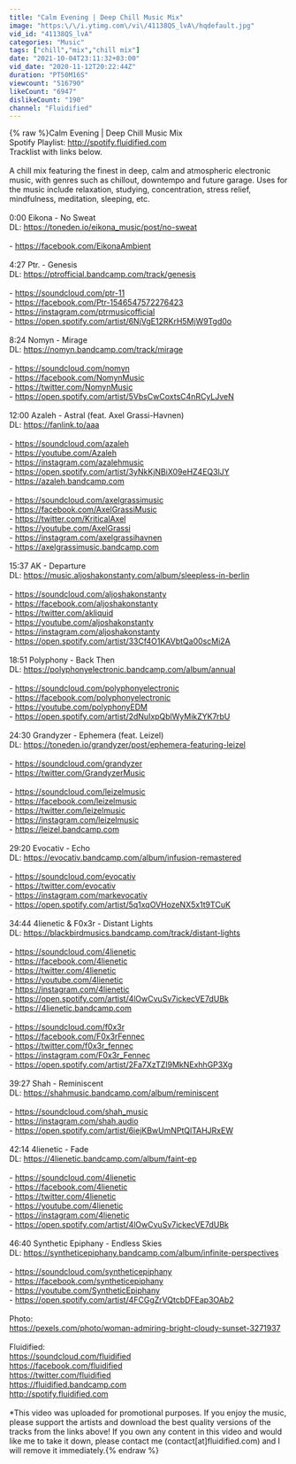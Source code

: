 ```yaml
---
title: "Calm Evening | Deep Chill Music Mix"
image: "https:\/\/i.ytimg.com\/vi\/41138QS_lvA\/hqdefault.jpg"
vid_id: "41138QS_lvA"
categories: "Music"
tags: ["chill","mix","chill mix"]
date: "2021-10-04T23:11:32+03:00"
vid_date: "2020-11-12T20:22:44Z"
duration: "PT50M16S"
viewcount: "516790"
likeCount: "6947"
dislikeCount: "190"
channel: "Fluidified"
---
```

{% raw %}Calm Evening | Deep Chill Music Mix<br />Spotify Playlist: <a rel="nofollow" target="blank" href="http://spotify.fluidified.com">http://spotify.fluidified.com</a><br />Tracklist with links below.<br /><br />A chill mix featuring the finest in deep, calm and atmospheric electronic music, with genres such as chillout, downtempo and future garage. Uses for the music include relaxation, studying, concentration, stress relief, mindfulness, meditation, sleeping, etc.<br /><br />0:00 Eikona - No Sweat<br />DL: <a rel="nofollow" target="blank" href="https://toneden.io/eikona_music/post/no-sweat">https://toneden.io/eikona_music/post/no-sweat</a><br /><br />- <a rel="nofollow" target="blank" href="https://facebook.com/EikonaAmbient">https://facebook.com/EikonaAmbient</a><br /><br />4:27 Ptr. - Genesis<br />DL: <a rel="nofollow" target="blank" href="https://ptrofficial.bandcamp.com/track/genesis">https://ptrofficial.bandcamp.com/track/genesis</a><br /><br />- <a rel="nofollow" target="blank" href="https://soundcloud.com/ptr-11">https://soundcloud.com/ptr-11</a><br />- <a rel="nofollow" target="blank" href="https://facebook.com/Ptr-1546547572276423">https://facebook.com/Ptr-1546547572276423</a><br />- <a rel="nofollow" target="blank" href="https://instagram.com/ptrmusicofficial">https://instagram.com/ptrmusicofficial</a><br />- <a rel="nofollow" target="blank" href="https://open.spotify.com/artist/6NjVgE12RKrH5MjW9Tgd0o">https://open.spotify.com/artist/6NjVgE12RKrH5MjW9Tgd0o</a><br /><br />8:24 Nomyn - Mirage<br />DL: <a rel="nofollow" target="blank" href="https://nomyn.bandcamp.com/track/mirage">https://nomyn.bandcamp.com/track/mirage</a><br /><br />- <a rel="nofollow" target="blank" href="https://soundcloud.com/nomyn">https://soundcloud.com/nomyn</a><br />- <a rel="nofollow" target="blank" href="https://facebook.com/NomynMusic">https://facebook.com/NomynMusic</a><br />- <a rel="nofollow" target="blank" href="https://twitter.com/NomynMusic">https://twitter.com/NomynMusic</a><br />- <a rel="nofollow" target="blank" href="https://open.spotify.com/artist/5VbsCwCoxtsC4nRCyLJveN">https://open.spotify.com/artist/5VbsCwCoxtsC4nRCyLJveN</a><br /><br />12:00 Azaleh - Astral (feat. Axel Grassi-Havnen)<br />DL: <a rel="nofollow" target="blank" href="https://fanlink.to/aaa">https://fanlink.to/aaa</a><br /><br />- <a rel="nofollow" target="blank" href="https://soundcloud.com/azaleh">https://soundcloud.com/azaleh</a><br />- <a rel="nofollow" target="blank" href="https://youtube.com/Azaleh">https://youtube.com/Azaleh</a><br />- <a rel="nofollow" target="blank" href="https://instagram.com/azalehmusic">https://instagram.com/azalehmusic</a><br />- <a rel="nofollow" target="blank" href="https://open.spotify.com/artist/3yNkKjNBiX09eHZ4EQ3lJY">https://open.spotify.com/artist/3yNkKjNBiX09eHZ4EQ3lJY</a><br />- <a rel="nofollow" target="blank" href="https://azaleh.bandcamp.com">https://azaleh.bandcamp.com</a><br /><br />- <a rel="nofollow" target="blank" href="https://soundcloud.com/axelgrassimusic">https://soundcloud.com/axelgrassimusic</a><br />- <a rel="nofollow" target="blank" href="https://facebook.com/AxelGrassiMusic">https://facebook.com/AxelGrassiMusic</a><br />- <a rel="nofollow" target="blank" href="https://twitter.com/KriticalAxel">https://twitter.com/KriticalAxel</a><br />- <a rel="nofollow" target="blank" href="https://youtube.com/AxelGrassi">https://youtube.com/AxelGrassi</a><br />- <a rel="nofollow" target="blank" href="https://instagram.com/axelgrassihavnen">https://instagram.com/axelgrassihavnen</a><br />- <a rel="nofollow" target="blank" href="https://axelgrassimusic.bandcamp.com">https://axelgrassimusic.bandcamp.com</a><br /><br />15:37 AK - Departure<br />DL: <a rel="nofollow" target="blank" href="https://music.aljoshakonstanty.com/album/sleepless-in-berlin">https://music.aljoshakonstanty.com/album/sleepless-in-berlin</a><br /><br />- <a rel="nofollow" target="blank" href="https://soundcloud.com/aljoshakonstanty">https://soundcloud.com/aljoshakonstanty</a><br />- <a rel="nofollow" target="blank" href="https://facebook.com/aljoshakonstanty">https://facebook.com/aljoshakonstanty</a><br />- <a rel="nofollow" target="blank" href="https://twitter.com/akliquid">https://twitter.com/akliquid</a><br />- <a rel="nofollow" target="blank" href="https://youtube.com/aljoshakonstanty">https://youtube.com/aljoshakonstanty</a><br />- <a rel="nofollow" target="blank" href="https://instagram.com/aljoshakonstanty">https://instagram.com/aljoshakonstanty</a><br />- <a rel="nofollow" target="blank" href="https://open.spotify.com/artist/33Cf4O1KAVbtQa00scMi2A">https://open.spotify.com/artist/33Cf4O1KAVbtQa00scMi2A</a><br /><br />18:51 Polyphony - Back Then<br />DL: <a rel="nofollow" target="blank" href="https://polyphonyelectronic.bandcamp.com/album/annual">https://polyphonyelectronic.bandcamp.com/album/annual</a><br /><br />- <a rel="nofollow" target="blank" href="https://soundcloud.com/polyphonyelectronic">https://soundcloud.com/polyphonyelectronic</a><br />- <a rel="nofollow" target="blank" href="https://facebook.com/polyphonyelectronic">https://facebook.com/polyphonyelectronic</a><br />- <a rel="nofollow" target="blank" href="https://youtube.com/polyphonyEDM">https://youtube.com/polyphonyEDM</a><br />- <a rel="nofollow" target="blank" href="https://open.spotify.com/artist/2dNuIxpQblWyMikZYK7rbU">https://open.spotify.com/artist/2dNuIxpQblWyMikZYK7rbU</a><br /><br />24:30 Grandyzer - Ephemera (feat. Leizel)<br />DL: <a rel="nofollow" target="blank" href="https://toneden.io/grandyzer/post/ephemera-featuring-leizel">https://toneden.io/grandyzer/post/ephemera-featuring-leizel</a><br /><br />- <a rel="nofollow" target="blank" href="https://soundcloud.com/grandyzer">https://soundcloud.com/grandyzer</a><br />- <a rel="nofollow" target="blank" href="https://twitter.com/GrandyzerMusic">https://twitter.com/GrandyzerMusic</a><br /><br />- <a rel="nofollow" target="blank" href="https://soundcloud.com/leizelmusic">https://soundcloud.com/leizelmusic</a><br />- <a rel="nofollow" target="blank" href="https://facebook.com/leizelmusic">https://facebook.com/leizelmusic</a><br />- <a rel="nofollow" target="blank" href="https://twitter.com/leizelmusic">https://twitter.com/leizelmusic</a><br />- <a rel="nofollow" target="blank" href="https://instagram.com/leizelmusic">https://instagram.com/leizelmusic</a><br />- <a rel="nofollow" target="blank" href="https://leizel.bandcamp.com">https://leizel.bandcamp.com</a><br /><br />29:20 Evocativ - Echo<br />DL: <a rel="nofollow" target="blank" href="https://evocativ.bandcamp.com/album/infusion-remastered">https://evocativ.bandcamp.com/album/infusion-remastered</a><br /><br />- <a rel="nofollow" target="blank" href="https://soundcloud.com/evocativ">https://soundcloud.com/evocativ</a><br />- <a rel="nofollow" target="blank" href="https://twitter.com/evocativ">https://twitter.com/evocativ</a><br />- <a rel="nofollow" target="blank" href="https://instagram.com/markevocativ">https://instagram.com/markevocativ</a><br />- <a rel="nofollow" target="blank" href="https://open.spotify.com/artist/5q1xqOVHozeNX5x1t9TCuK">https://open.spotify.com/artist/5q1xqOVHozeNX5x1t9TCuK</a><br /><br />34:44 4lienetic &amp; F0x3r - Distant Lights<br />DL: <a rel="nofollow" target="blank" href="https://blackbirdmusics.bandcamp.com/track/distant-lights">https://blackbirdmusics.bandcamp.com/track/distant-lights</a><br /><br />- <a rel="nofollow" target="blank" href="https://soundcloud.com/4lienetic">https://soundcloud.com/4lienetic</a><br />- <a rel="nofollow" target="blank" href="https://facebook.com/4lienetic">https://facebook.com/4lienetic</a><br />- <a rel="nofollow" target="blank" href="https://twitter.com/4lienetic">https://twitter.com/4lienetic</a><br />- <a rel="nofollow" target="blank" href="https://youtube.com/4lienetic">https://youtube.com/4lienetic</a><br />- <a rel="nofollow" target="blank" href="https://instagram.com/4lienetic">https://instagram.com/4lienetic</a><br />- <a rel="nofollow" target="blank" href="https://open.spotify.com/artist/4lOwCvuSv7ickecVE7dUBk">https://open.spotify.com/artist/4lOwCvuSv7ickecVE7dUBk</a><br />- <a rel="nofollow" target="blank" href="https://4lienetic.bandcamp.com">https://4lienetic.bandcamp.com</a><br /><br />- <a rel="nofollow" target="blank" href="https://soundcloud.com/f0x3r">https://soundcloud.com/f0x3r</a><br />- <a rel="nofollow" target="blank" href="https://facebook.com/F0x3rFennec">https://facebook.com/F0x3rFennec</a><br />- <a rel="nofollow" target="blank" href="https://twitter.com/f0x3r_fennec">https://twitter.com/f0x3r_fennec</a><br />- <a rel="nofollow" target="blank" href="https://instagram.com/F0x3r_Fennec">https://instagram.com/F0x3r_Fennec</a><br />- <a rel="nofollow" target="blank" href="https://open.spotify.com/artist/2Fa7XzTZl9MkNExhhGP3Xg">https://open.spotify.com/artist/2Fa7XzTZl9MkNExhhGP3Xg</a><br /><br />39:27 Shah - Reminiscent<br />DL: <a rel="nofollow" target="blank" href="https://shahmusic.bandcamp.com/album/reminiscent">https://shahmusic.bandcamp.com/album/reminiscent</a><br /><br />- <a rel="nofollow" target="blank" href="https://soundcloud.com/shah_music">https://soundcloud.com/shah_music</a><br />- <a rel="nofollow" target="blank" href="https://instagram.com/shah.audio">https://instagram.com/shah.audio</a><br />- <a rel="nofollow" target="blank" href="https://open.spotify.com/artist/6iejKBwUmNPtQlTAHJRxEW">https://open.spotify.com/artist/6iejKBwUmNPtQlTAHJRxEW</a><br /><br />42:14 4lienetic - Fade<br />DL: <a rel="nofollow" target="blank" href="https://4lienetic.bandcamp.com/album/faint-ep">https://4lienetic.bandcamp.com/album/faint-ep</a><br /><br />- <a rel="nofollow" target="blank" href="https://soundcloud.com/4lienetic">https://soundcloud.com/4lienetic</a><br />- <a rel="nofollow" target="blank" href="https://facebook.com/4lienetic">https://facebook.com/4lienetic</a><br />- <a rel="nofollow" target="blank" href="https://twitter.com/4lienetic">https://twitter.com/4lienetic</a><br />- <a rel="nofollow" target="blank" href="https://youtube.com/4lienetic">https://youtube.com/4lienetic</a><br />- <a rel="nofollow" target="blank" href="https://instagram.com/4lienetic">https://instagram.com/4lienetic</a><br />- <a rel="nofollow" target="blank" href="https://open.spotify.com/artist/4lOwCvuSv7ickecVE7dUBk">https://open.spotify.com/artist/4lOwCvuSv7ickecVE7dUBk</a><br /><br />46:40 Synthetic Epiphany - Endless Skies<br />DL: <a rel="nofollow" target="blank" href="https://syntheticepiphany.bandcamp.com/album/infinite-perspectives">https://syntheticepiphany.bandcamp.com/album/infinite-perspectives</a><br /><br />- <a rel="nofollow" target="blank" href="https://soundcloud.com/syntheticepiphany">https://soundcloud.com/syntheticepiphany</a><br />- <a rel="nofollow" target="blank" href="https://facebook.com/syntheticepiphany">https://facebook.com/syntheticepiphany</a><br />- <a rel="nofollow" target="blank" href="https://youtube.com/SyntheticEpiphany">https://youtube.com/SyntheticEpiphany</a><br />- <a rel="nofollow" target="blank" href="https://open.spotify.com/artist/4FCGgZrVQtcbDFEap3OAb2">https://open.spotify.com/artist/4FCGgZrVQtcbDFEap3OAb2</a><br /><br />Photo:<br /><a rel="nofollow" target="blank" href="https://pexels.com/photo/woman-admiring-bright-cloudy-sunset-3271937">https://pexels.com/photo/woman-admiring-bright-cloudy-sunset-3271937</a><br /><br />Fluidified:<br /><a rel="nofollow" target="blank" href="https://soundcloud.com/fluidified">https://soundcloud.com/fluidified</a><br /><a rel="nofollow" target="blank" href="https://facebook.com/fluidified">https://facebook.com/fluidified</a><br /><a rel="nofollow" target="blank" href="https://twitter.com/fluidified">https://twitter.com/fluidified</a><br /><a rel="nofollow" target="blank" href="https://fluidified.bandcamp.com">https://fluidified.bandcamp.com</a><br /><a rel="nofollow" target="blank" href="http://spotify.fluidified.com">http://spotify.fluidified.com</a><br /><br />*This video was uploaded for promotional purposes. If you enjoy the music, please support the artists and download the best quality versions of the tracks from the links above! If you own any content in this video and would like me to take it down, please contact me (contact[at]fluidified.com) and I will remove it immediately.{% endraw %}
